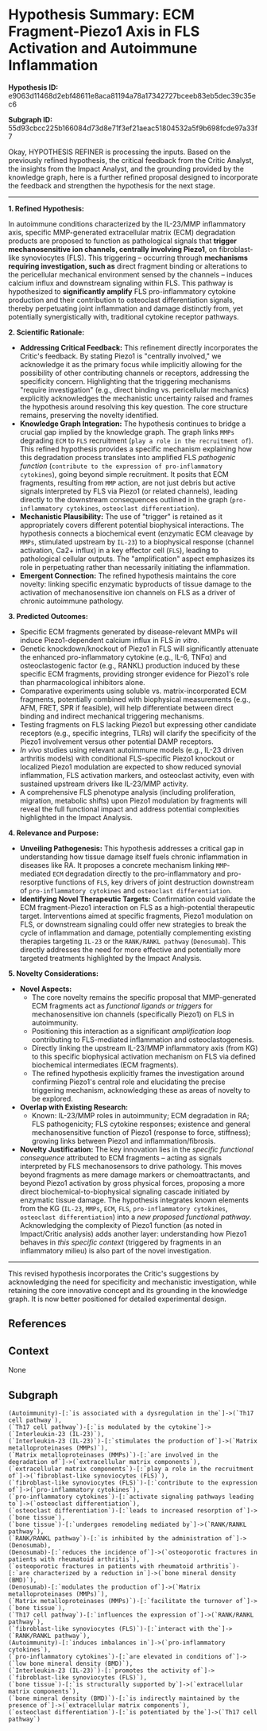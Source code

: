 
# Hypothesis Summary: ECM Fragment-Piezo1 Axis in FLS Activation and Autoimmune Inflammation

**Hypothesis ID:** e9063d11468d2ebf48611e8aca81194a78a17342727bceeb83eb5dec39c35ec6

**Subgraph ID:** 55d93cbcc225b166084d73d8e71f3ef21aeac51804532a5f9b698fcde97a33f7

Okay, HYPOTHESIS REFINER is processing the inputs. Based on the previously refined hypothesis, the critical feedback from the Critic Analyst, the insights from the Impact Analyst, and the grounding provided by the knowledge graph, here is a further refined proposal designed to incorporate the feedback and strengthen the hypothesis for the next stage.

---

**1. Refined Hypothesis:**

In autoimmune conditions characterized by the IL-23/MMP inflammatory axis, specific MMP-generated extracellular matrix (ECM) degradation products are proposed to function as pathological signals that **trigger mechanosensitive ion channels, centrally involving Piezo1**, on fibroblast-like synoviocytes (FLS). This triggering – occurring through **mechanisms requiring investigation, such as** direct fragment binding or alterations to the pericellular mechanical environment sensed by the channels – induces calcium influx and downstream signaling within FLS. This pathway is hypothesized to **significantly amplify** FLS pro-inflammatory cytokine production and their contribution to osteoclast differentiation signals, thereby perpetuating joint inflammation and damage distinctly from, yet potentially synergistically with, traditional cytokine receptor pathways.

**2. Scientific Rationale:**

*   **Addressing Critical Feedback:** This refinement directly incorporates the Critic's feedback. By stating Piezo1 is "centrally involved," we acknowledge it as the primary focus while implicitly allowing for the possibility of other contributing channels or receptors, addressing the specificity concern. Highlighting that the triggering mechanisms "require investigation" (e.g., direct binding vs. pericellular mechanics) explicitly acknowledges the mechanistic uncertainty raised and frames the hypothesis around resolving this key question. The core structure remains, preserving the novelty identified.
*   **Knowledge Graph Integration:** The hypothesis continues to bridge a crucial gap implied by the knowledge graph. The graph links `MMPs` degrading `ECM` to `FLS` recruitment (`play a role in the recruitment of`). This refined hypothesis provides a specific mechanism explaining how this degradation process translates into amplified FLS *pathogenic function* (`contribute to the expression of pro-inflammatory cytokines`), going beyond simple recruitment. It posits that ECM fragments, resulting from `MMP` action, are not just debris but active signals interpreted by FLS via Piezo1 (or related channels), leading directly to the downstream consequences outlined in the graph (`pro-inflammatory cytokines`, `osteoclast differentiation`).
*   **Mechanistic Plausibility:** The use of "trigger" is retained as it appropriately covers different potential biophysical interactions. The hypothesis connects a biochemical event (enzymatic ECM cleavage by `MMPs`, stimulated upstream by `IL-23`) to a biophysical response (channel activation, Ca2+ influx) in a key effector cell (`FLS`), leading to pathological cellular outputs. The "amplification" aspect emphasizes its role in perpetuating rather than necessarily initiating the inflammation.
*   **Emergent Connection:** The refined hypothesis maintains the core novelty: linking specific enzymatic byproducts of tissue damage to the activation of mechanosensitive ion channels on FLS as a driver of chronic autoimmune pathology.

**3. Predicted Outcomes:**

*   Specific ECM fragments generated by disease-relevant MMPs will induce Piezo1-dependent calcium influx in FLS *in vitro*.
*   Genetic knockdown/knockout of Piezo1 in FLS will significantly attenuate the enhanced pro-inflammatory cytokine (e.g., IL-6, TNFα) and osteoclastogenic factor (e.g., RANKL) production induced by these specific ECM fragments, providing stronger evidence for Piezo1's role than pharmacological inhibitors alone.
*   Comparative experiments using soluble vs. matrix-incorporated ECM fragments, potentially combined with biophysical measurements (e.g., AFM, FRET, SPR if feasible), will help differentiate between direct binding and indirect mechanical triggering mechanisms.
*   Testing fragments on FLS lacking Piezo1 but expressing other candidate receptors (e.g., specific integrins, TLRs) will clarify the specificity of the Piezo1 involvement versus other potential DAMP receptors.
*   *In vivo* studies using relevant autoimmune models (e.g., IL-23 driven arthritis models) with conditional FLS-specific Piezo1 knockout or localized Piezo1 modulation are expected to show reduced synovial inflammation, FLS activation markers, and osteoclast activity, even with sustained upstream drivers like IL-23/MMP activity.
*   A comprehensive FLS phenotype analysis (including proliferation, migration, metabolic shifts) upon Piezo1 modulation by fragments will reveal the full functional impact and address potential complexities highlighted in the Impact Analysis.

**4. Relevance and Purpose:**

*   **Unveiling Pathogenesis:** This hypothesis addresses a critical gap in understanding how tissue damage itself fuels chronic inflammation in diseases like RA. It proposes a concrete mechanism linking `MMP`-mediated `ECM` degradation directly to the pro-inflammatory and pro-resorptive functions of `FLS`, key drivers of joint destruction downstream of `pro-inflammatory cytokines` and `osteoclast differentiation`.
*   **Identifying Novel Therapeutic Targets:** Confirmation could validate the ECM fragment-Piezo1 interaction on FLS as a high-potential therapeutic target. Interventions aimed at specific fragments, Piezo1 modulation on FLS, or downstream signaling could offer new strategies to break the cycle of inflammation and damage, potentially complementing existing therapies targeting `IL-23` or the `RANK/RANKL pathway` (`Denosumab`). This directly addresses the need for more effective and potentially more targeted treatments highlighted by the Impact Analysis.

**5. Novelty Considerations:**

*   **Novel Aspects:**
    *   The core novelty remains the specific proposal that MMP-generated ECM fragments act as *functional ligands or triggers* for mechanosensitive ion channels (specifically Piezo1) on FLS in autoimmunity.
    *   Positioning this interaction as a significant *amplification loop* contributing to FLS-mediated inflammation and osteoclastogenesis.
    *   Directly linking the upstream IL-23/MMP inflammatory axis (from KG) to this specific biophysical activation mechanism on FLS via defined biochemical intermediates (ECM fragments).
    *   The refined hypothesis explicitly frames the investigation around confirming Piezo1's central role and elucidating the precise triggering mechanism, acknowledging these as areas of novelty to be explored.
*   **Overlap with Existing Research:**
    *   Known: IL-23/MMP roles in autoimmunity; ECM degradation in RA; FLS pathogenicity; FLS cytokine responses; existence and general mechanosensitive function of Piezo1 (response to force, stiffness); growing links between Piezo1 and inflammation/fibrosis.
*   **Novelty Justification:** The key innovation lies in the *specific functional consequence* attributed to ECM fragments – acting as signals interpreted by FLS mechanosensors to drive pathology. This moves beyond fragments as mere damage markers or chemoattractants, and beyond Piezo1 activation by gross physical forces, proposing a more direct biochemical-to-biophysical signaling cascade initiated by enzymatic tissue damage. The hypothesis integrates known elements from the KG (`IL-23`, `MMPs`, `ECM`, `FLS`, `pro-inflammatory cytokines`, `osteoclast differentiation`) into a *new proposed functional pathway*. Acknowledging the complexity of Piezo1 function (as noted in Impact/Critic analysis) adds another layer: understanding how Piezo1 behaves in *this specific context* (triggered by fragments in an inflammatory milieu) is also part of the novel investigation.

---
This revised hypothesis incorporates the Critic's suggestions by acknowledging the need for specificity and mechanistic investigation, while retaining the core innovative concept and its grounding in the knowledge graph. It is now better positioned for detailed experimental design.

## References


## Context
None

## Subgraph
```
(Autoimmunity)-[:`is associated with a dysregulation in the`]->(`Th17 cell pathway`),
(`Th17 cell pathway`)-[:`is modulated by the cytokine`]->(`Interleukin-23 (IL-23)`),
(`Interleukin-23 (IL-23)`)-[:`stimulates the production of`]->(`Matrix metalloproteinases (MMPs)`),
(`Matrix metalloproteinases (MMPs)`)-[:`are involved in the degradation of`]->(`extracellular matrix components`),
(`extracellular matrix components`)-[:`play a role in the recruitment of`]->(`fibroblast-like synoviocytes (FLS)`),
(`fibroblast-like synoviocytes (FLS)`)-[:`contribute to the expression of`]->(`pro-inflammatory cytokines`),
(`pro-inflammatory cytokines`)-[:`activate signaling pathways leading to`]->(`osteoclast differentiation`),
(`osteoclast differentiation`)-[:`leads to increased resorption of`]->(`bone tissue`),
(`bone tissue`)-[:`undergoes remodeling mediated by`]->(`RANK/RANKL pathway`),
(`RANK/RANKL pathway`)-[:`is inhibited by the administration of`]->(Denosumab),
(Denosumab)-[:`reduces the incidence of`]->(`osteoporotic fractures in patients with rheumatoid arthritis`),
(`osteoporotic fractures in patients with rheumatoid arthritis`)-[:`are characterized by a reduction in`]->(`bone mineral density (BMD)`),
(Denosumab)-[:`modulates the production of`]->(`Matrix metalloproteinases (MMPs)`),
(`Matrix metalloproteinases (MMPs)`)-[:`facilitate the turnover of`]->(`bone tissue`),
(`Th17 cell pathway`)-[:`influences the expression of`]->(`RANK/RANKL pathway`),
(`fibroblast-like synoviocytes (FLS)`)-[:`interact with the`]->(`RANK/RANKL pathway`),
(Autoimmunity)-[:`induces imbalances in`]->(`pro-inflammatory cytokines`),
(`pro-inflammatory cytokines`)-[:`are elevated in conditions of`]->(`low bone mineral density (BMD)`),
(`Interleukin-23 (IL-23)`)-[:`promotes the activity of`]->(`fibroblast-like synoviocytes (FLS)`),
(`bone tissue`)-[:`is structurally supported by`]->(`extracellular matrix components`),
(`bone mineral density (BMD)`)-[:`is indirectly maintained by the presence of`]->(`extracellular matrix components`),
(`osteoclast differentiation`)-[:`is potentiated by the`]->(`Th17 cell pathway`)
```
